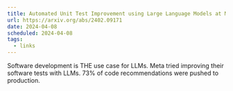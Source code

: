```yaml
---
title: Automated Unit Test Improvement using Large Language Models at Meta
url: https://arxiv.org/abs/2402.09171
date: 2024-04-08
scheduled: 2024-04-08
tags:
  - links
---
```


Software development is THE use case for LLMs. Meta tried improving their software tests with LLMs. 73% of code recommendations were pushed to production.
